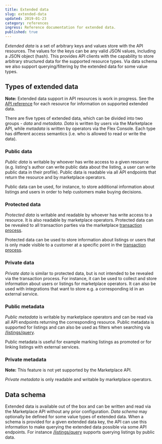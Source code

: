 ```yaml
---
title: Extended data
slug: extended-data
updated: 2019-01-23
category: references
ingress: Reference documentation for extended data.
published: true
---
```


_Extended data_ is a set of arbitrary keys and values store with the API
resources. The values for the keys can be any valid JSON values,
including a JSON object (hash). This provides API clients with the
capability to store arbitrary structured data for the supported resource
types. Via data schema we also support querying/filtering by the
extended data for some value types.

## Types of extended data

**Note:** Extended data support in API resources is work in progress.
See the [API reference](/references/api/) for each resource for
information on supported extended data.

There are five types of extended data, which can be divided into two
groups - _data_ and _metadata_. _Data_ is written by users via the
Marketplace API, while _metadata_ is written by operators via the Flex
Console. Each type has different access semantics (i.e. who is allowed
to read or write the data).

### Public data

_Public data_ is writable by whoever has write access to a given
resource (e.g. listing's author can write public data about the listing,
a user can write public data in their profile). Public data is readable
via all API endpoints that return the resource and by marketplace
operators.

Public data can be used, for instance, to store additional information
about listings and users in order to help customers make buying
decisions.

### Protected data

_Protected data_ is writable and readable by whoever has write access to
a resource. It is also readable by marketplace operators. Protected data
can be revealed to all transaction parties via the marketplace
[transaction process](/background/transaction-process/).

Protected data can be used to store information about listings or users
that is only made visible to a customer at a specific point in the
[transaction process](/background/transaction-process/).

### Private data

_Private data_ is similar to protected data, but is not intended to be
revealed via the transaction process. For instance, it can be used to
collect and store information about users or listings for marketplace
operators. It can also be used with integrations that want to store e.g.
a corresponding id in an external service.

### Public metadata

_Public metadata_ is writable by marketplace operators and can be read
via all API endpoints returning the corresponding resource. Public
metadata is supported for listings and can also be used as filters when
searching via
[/listings/query](https://www.sharetribe.com/api-reference/#query-listings).

Public metadata is useful for example marking listings as promoted or
for linking listings with external services.

### Private metadata

**Note:** This feature is not yet supported by the Marketplace API.

_Private metadata_ is only readable and writable by marketplace
operators.

## Data schema

Extended data is available out of the box and can be written and read
via the Marketplace API without any prior configuration. _Data schema_
may optionally be defined for some value types of extended data. When a
schema is provided for a given extended data key, the API can use this
information to make querying the extended data possible via some API
endpoints. For instance
[/listings/query](https://www.sharetribe.com/api-reference/#query-listings)
supports querying listings by public data.

